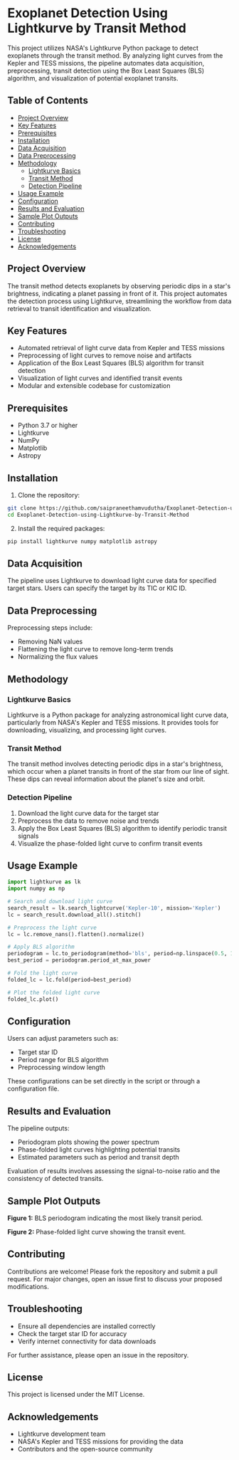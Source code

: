 # Exoplanet Detection Using Lightkurve by Transit Method

This project utilizes NASA's Lightkurve Python package to detect exoplanets through the transit method. By analyzing light curves from the Kepler and TESS missions, the pipeline automates data acquisition, preprocessing, transit detection using the Box Least Squares (BLS) algorithm, and visualization of potential exoplanet transits.

## Table of Contents

- [Project Overview](#project-overview)
- [Key Features](#key-features)
- [Prerequisites](#prerequisites)
- [Installation](#installation)
- [Data Acquisition](#data-acquisition)
- [Data Preprocessing](#data-preprocessing)
- [Methodology](#methodology)
  - [Lightkurve Basics](#lightkurve-basics)
  - [Transit Method](#transit-method)
  - [Detection Pipeline](#detection-pipeline)
- [Usage Example](#usage-example)
- [Configuration](#configuration)
- [Results and Evaluation](#results-and-evaluation)
- [Sample Plot Outputs](#sample-plot-outputs)
- [Contributing](#contributing)
- [Troubleshooting](#troubleshooting)
- [License](#license)
- [Acknowledgements](#acknowledgements)

## Project Overview

The transit method detects exoplanets by observing periodic dips in a star's brightness, indicating a planet passing in front of it. This project automates the detection process using Lightkurve, streamlining the workflow from data retrieval to transit identification and visualization.

## Key Features

- Automated retrieval of light curve data from Kepler and TESS missions
- Preprocessing of light curves to remove noise and artifacts
- Application of the Box Least Squares (BLS) algorithm for transit detection
- Visualization of light curves and identified transit events
- Modular and extensible codebase for customization

## Prerequisites

- Python 3.7 or higher
- Lightkurve
- NumPy
- Matplotlib
- Astropy

## Installation

1. Clone the repository:

```bash
git clone https://github.com/saipraneethamvudutha/Exoplanet-Detection-using-Lightkurve-by-Transit-Method.git
cd Exoplanet-Detection-using-Lightkurve-by-Transit-Method
```

2. Install the required packages:

```bash
pip install lightkurve numpy matplotlib astropy
```

## Data Acquisition

The pipeline uses Lightkurve to download light curve data for specified target stars. Users can specify the target by its TIC or KIC ID.

## Data Preprocessing

Preprocessing steps include:

- Removing NaN values
- Flattening the light curve to remove long-term trends
- Normalizing the flux values

## Methodology

### Lightkurve Basics

Lightkurve is a Python package for analyzing astronomical light curve data, particularly from NASA's Kepler and TESS missions. It provides tools for downloading, visualizing, and processing light curves.

### Transit Method

The transit method involves detecting periodic dips in a star's brightness, which occur when a planet transits in front of the star from our line of sight. These dips can reveal information about the planet's size and orbit.

### Detection Pipeline

1. Download the light curve data for the target star
2. Preprocess the data to remove noise and trends
3. Apply the Box Least Squares (BLS) algorithm to identify periodic transit signals
4. Visualize the phase-folded light curve to confirm transit events

## Usage Example

```python
import lightkurve as lk
import numpy as np

# Search and download light curve
search_result = lk.search_lightcurve('Kepler-10', mission='Kepler')
lc = search_result.download_all().stitch()

# Preprocess the light curve
lc = lc.remove_nans().flatten().normalize()

# Apply BLS algorithm
periodogram = lc.to_periodogram(method='bls', period=np.linspace(0.5, 10, 10000))
best_period = periodogram.period_at_max_power

# Fold the light curve
folded_lc = lc.fold(period=best_period)

# Plot the folded light curve
folded_lc.plot()
```

## Configuration

Users can adjust parameters such as:

- Target star ID
- Period range for BLS algorithm
- Preprocessing window length

These configurations can be set directly in the script or through a configuration file.

## Results and Evaluation

The pipeline outputs:

- Periodogram plots showing the power spectrum
- Phase-folded light curves highlighting potential transits
- Estimated parameters such as period and transit depth

Evaluation of results involves assessing the signal-to-noise ratio and the consistency of detected transits.

## Sample Plot Outputs

**Figure 1:** BLS periodogram indicating the most likely transit period.

**Figure 2:** Phase-folded light curve showing the transit event.

## Contributing

Contributions are welcome! Please fork the repository and submit a pull request. For major changes, open an issue first to discuss your proposed modifications.

## Troubleshooting

- Ensure all dependencies are installed correctly
- Check the target star ID for accuracy
- Verify internet connectivity for data downloads

For further assistance, please open an issue in the repository.

## License

This project is licensed under the MIT License.

## Acknowledgements

- Lightkurve development team
- NASA's Kepler and TESS missions for providing the data
- Contributors and the open-source community
